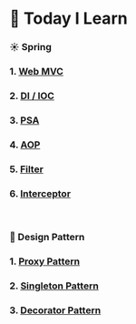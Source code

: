 # :blue_book: Today I Learn

### :sunny: Spring

### 1. [Web MVC](https://github.com/woo-cher/spring-til/blob/master/til/spring/01_web_mvc.md)
### 2. [DI / IOC](https://github.com/woo-cher/spring-til/blob/master/til/spring/02_di_ioc.md)
### 3. [PSA](https://github.com/woo-cher/spring-til/blob/master/til/spring/03_psa.md)
### 4. [AOP](https://github.com/woo-cher/spring-til/blob/master/til/spring/04_aop.md)
### 5. [Filter](https://github.com/woo-cher/spring-til/blob/master/til/spring/05_filter.md)
### 6. [Interceptor](https://github.com/woo-cher/spring-til/blob/master/til/spring/06_interceptor.md)

<br>

### :hammer: Design Pattern

### 1. [Proxy Pattern](https://github.com/woo-cher/spring-til/blob/master/til/design_pattern/01_proxy.md)
### 2. [Singleton Pattern](https://github.com/woo-cher/spring-til/blob/master/til/design_pattern/02_singleton.md)
### 3. [Decorator Pattern](https://github.com/woo-cher/spring-til/blob/master/til/design_pattern/03_decorator.md)
